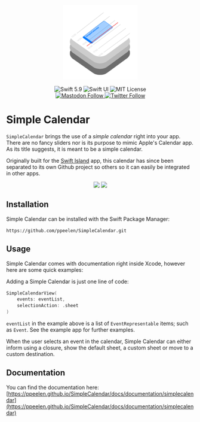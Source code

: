 <p align="center">
    <img src ="Sources/SimpleCalendar/SimpleCalendar.docc/Resources/documentation/icon@2x.png" alt="Simple Calendar Logo" title="SimpleCalendar" height=200 />
</p>

<p align="center">
    <img src="https://img.shields.io/badge/swift-5.9-orange.svg" alt="Swift 5.9" />
    <img src="https://img.shields.io/badge/platform-SwiftUI-blue.svg" alt="Swift UI" title="Swift UI" />
    <img src="https://img.shields.io/github/license/ppeelen/SimpleCalendar" alt="MIT License" />
    <br/>
    <a href="https://mastodon.nu/@ppeelen" target="_blank">
        <img alt="Mastodon Follow" src="https://img.shields.io/mastodon/follow/109416415024329828?domain=https%3A%2F%2Fmastodon.nu&style=social&label=Mastodon%3A%20%40peelen" />
    </a>
    <a href="https://twitter.com/ppeelen" target="_blank">
        <img alt="Twitter Follow" src="https://img.shields.io/twitter/follow/swiftislandnl?label=PPeelen" alt="Twitter: @ppeelen" title="Twitter: @ppeelen" />
    </a>
</p>

# Simple Calendar
``SimpleCalendar`` brings the use of a _simple calendar_ right into your app. There are no fancy sliders nor is its purpose to mimic Apple's Calendar app. 
As its title suggests, it is meant to be a simple calendar.

Originally built for the [Swift Island](https://github.com/SwiftIsland/app) app, this calendar has since been separated to its own Github project so others 
so it can easily be integrated in other apps.

<p align="center">
    <img src ="Resources/demo.gif" width="300" />
    <img src ="Resources/demo_closure.gif" width="300" />
</p>

## Installation

Simple Calendar can be installed with the Swift Package Manager:

```
https://github.com/ppeelen/SimpleCalendar.git
```

## Usage

Simple Calendar comes with documentation right inside Xcode, however here are some quick examples:

Adding a Simple Calendar is just one line of code:
```swift
SimpleCalendarView(
    events: eventList,
    selectionAction: .sheet
)
```

`eventList` in the example above is a list of `EventRepresentable` items; such as `Event`. See the example app for further examples.

When the user selects an event in the calendar, Simple Calendar can either inform using a closure, show the default sheet, a custom sheet or move to a custom destination.

## Documentation

You can find the documentation here: [https://ppeelen.github.io/SimpleCalendar/docs/documentation/simplecalendar](https://ppeelen.github.io/SimpleCalendar/docs/documentation/simplecalendar)
